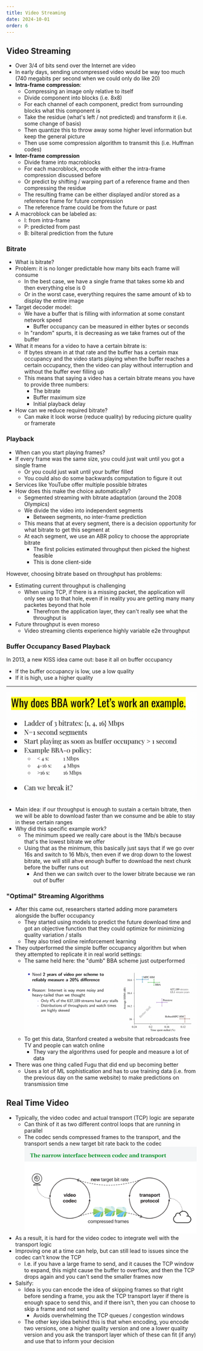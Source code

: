 ```yaml
---
title: Video Streaming
date: 2024-10-01
order: 6
---
```


## Video Streaming

- Over 3/4 of bits send over the Internet are video
- In early days, sending uncompressed video would be way too much (740 megabits per second when we could only do like 20)
- **Intra-frame compression**:
  - Compressing an image only relative to itself
  - Divide component into blocks (i.e. 8x8)
  - For each channel of each component, predict from surrounding blocks what this component is
  - Take the residue (what's left / not predicted) and transform it (i.e. some change of basis)
  - Then quantize this to throw away some higher level information but keep the general picture
  - Then use some compression algorithm to transmit this (i.e. Huffman codes)
- **Inter-frame compression**
  - Divide frame into macroblocks
  - For each macroblock, encode with either the intra-frame compression discussed before
  - Or predict by shifting / warping part of a reference frame and then compressing the residue
  - The resulting frame can be either displayed and/or stored as a reference frame for future compression
  - The reference frame could be from the future or past
- A macroblock can be labeled as:
  - I: from intra-frame
  - P: predicted from past
  - B: bilteral prediction from the future

### Bitrate

- What is bitrate?
- Problem: it is no longer predictable how many bits each frame will consume
  - In the best case, we have a single frame that takes some kb and then everything else is 0
  - Or in the worst case, everything requires the same amount of kb to display the entire image
- Target decoder model:
  - We have a buffer that is filling with information at some constant network speed
    - Buffer occupancy can be measured in either bytes or seconds
  - In "random" spurts, it is decreasing as we take frames out of the buffer
- What it means for a video to have a certain bitrate is:
  - If bytes stream in at that rate and the buffer has a certain max occupancy and the video starts playing when the buffer reaches a certain occupancy, then the video can play without interruption and without the buffer ever filling up
  - This means that saying a video has a certain bitrate means you have to provide three numbers:
    - The bitrate
    - Buffer maximum size
    - Initial playback delay
- How can we reduce required bitrate?
  - Can make it look worse (reduce quality) by reducing picture quality or framerate

### Playback

- When can you start playing frames?
- If every frame was the same size, you could just wait until you got a single frame
  - Or you could just wait until your buffer filled
  - You could also do some backwards computation to figure it out
- Services like YouTube offer multiple possible bitrates
- How does this make the choice automatically?
  - Segmented streaming with bitrate adaptation (around the 2008 Olympics)
  - We divide the video into independent segments
    - Between segments, no inter-frame prediction
  - This means that at every segment, there is a decision opportunity for what bitrate to get this segment at
  - At each segment, we use an ABR policy to choose the appropriate bitrate
    - The first policies estimated throughput then picked the highest feasible
    - This is done client-side

However, choosing bitrate based on throughput has problems:

- Estimating current throughput is challenging
  - When using TCP, if there is a missing packet, the application will only see up to that hole, even if in reality you are getting many many packetes beyond that hole
    - Therefrom the application layer, they can't really see what the throughput is
- Future throughput is even moreso
  - Video streaming clients experience highly variable e2e throughput

### Buffer Occupancy Based Playback

In 2013, a new KISS idea came out: base it all on buffer occupancy

- If the buffer occupancy is low, use a low quality
- If it is high, use a higher quality

---

![](img/bba-example.png)

- Main idea: if our throughput is enough to sustain a certain bitrate, then we will be able to download faster than we consume and be able to stay in these certain ranges
- Why did this specific example work?
  - The minimum speed we really care about is the 1Mb/s because that's the lowest bitrate we offer
  - Using that as the minimum, this basically just says that if we go over 16s and switch to 16 Mb/s, then even if we drop down to the lowest bitrate, we will still ahve enough buffer to download the next chunk before the buffer runs out
    - And then we can switch over to the lower bitrate because we ran out of buffer

### "Optimal" Streaming Algorithms

- After this came out, researchers started adding more parameters alongside the buffer occupancy
  - They started using models to predict the future download time and got an objective function that they could optimize for minimizing quality variation / stalls
  - They also tried online reinforcement learning
- They outperformed the simple buffer occupancy algorithm but when they attempted to replicate it in real world settings:
  - The same held here: the "dumb" BBA scheme just outperformed
    ![](img/video-streaming-bba-graph.png)
  - To get this data, Stanford created a website that rebroadcasts free TV and people can watch online
    - They vary the algorithms used for people and measure a lot of data
- There was one thing called Fugu that did end up becoming better
  - Uses a lot of ML sophistication and has to use training data (i.e. from the previous day on the same website) to make predictions on transmission time

## Real Time Video

- Typically, the video codec and actual transport (TCP) logic are separate
  - Can think of it as two different control loops that are running in parallel
  - The codec sends compressed frames to the transport, and the transport sends a new target bit rate back to the codec
    ![](img/codec-transport-interface.png)
- As a result, it is hard for the video codec to integrate well with the transport logic
- Improving one at a time can help, but can still lead to issues since the codec can't know the TCP
  - I.e. if you have a large frame to send, and it causes the TCP window to expand, this might cause the buffer to overflow, and then the TCP drops again and you can't send the smaller frames now
- Salsify:
  - Idea is you can encode the idea of skipping frames so that right before sending a frame, you ask the TCP transport layer if there is enough space to send this, and if there isn't, then you can choose to skip a frame and not send
    - Avoids overwhelming the TCP queues / congestion windows
  - The other key idea behind this is that when encoding, you encode two versions, one a higher quality version and one a lower quality version and you ask the transport layer which of these can fit (if any) and use that to inform your decision
